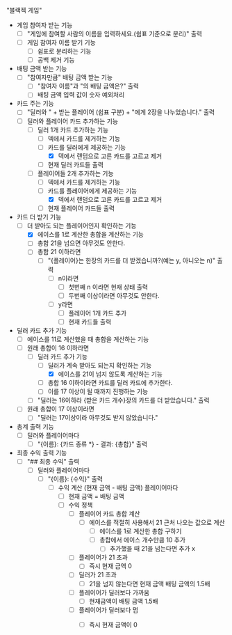 "블랙젝 게임"

- 게임 참여자 받는 기능
  - [ ] "게임에 참여할 사람의 이름을 입력하세요.(쉼표 기준으로 분리)" 출력
  - [ ] 게임 참여자 이름 받기 기능
    - [ ] 쉼표로 분리하는 기능
    - [ ] 공백 제거 기능
- 배팅 금액 받는 기능
  - [ ] "참여자만큼" 배팅 금액 받는 기능
    - [ ] "참여자 이름"과 "의 배팅 금액은?" 출력
    - [ ] 배팅 금액 입력 값이 숫자 예외처리
- 카드 주는 기능
  - [ ] "딜러와 " + 받는 플레이어 (쉼표 구분) + "에게 2장을 나누었습니다." 출력
  - [ ] 딜러와 플레이어 카드 추가하는 기능
    - [ ] 딜러 1개 카드 추가하는 기능
      - [ ] 덱에서 카드를 제거하는 기능
      - [ ] 카드를 딜러에게 제공하는 기능
        - [x] 덱에서 랜덤으로 고른 카드를 고르고 제거
      - [ ] 현재 딜러 카드들 출력
    - [ ] 플레이어들 2개 추가하는 기능
      - [ ] 덱에서 카드를 제거하는 기능
      - [ ] 카드를 플레이어에게 제공하는 기능
        - [x] 덱에서 랜덤으로 고른 카드를 고르고 제거
      - [ ] 현재 플레이어 카드들 출력
- 카드 더 받기 기능
    - [ ] 더 받아도 되는 플레이어인지 확인하는 기능
      - [x] 에이스를 1로 계산한 총합을 계산하는 기능
      - [ ] 총합 21을 넘으면 아무것도 안한다.
      - [ ] 총함 21 이하라면 
          - [ ] "{플레이어}는 한장의 카드를 더 받겠습니까?(예는 y, 아니오는 n)" 출력
            - [ ] n이라면
              - [ ] 첫번째 n 이라면 현재 상태 출력
              - [ ] 두번째 이상이라면 아무것도 안한다.
            - [ ] y라면
              - [ ] 플레이어 1개 카드 추가
              - [ ] 현재 카드들 출력
- 딜러 카드 추가 기능 
  - [ ] 에이스를 11로 계산했을 때 총합을 계산하는 기능
  - [ ] 원래 총합이 16 이하라면
    - [ ] 딜러 카드 추가 기능
      - [ ] 딜러가 계속 받아도 되는지 확인하는 기능
        - [x] 에이스를 21이 넘지 않도록 계산하는 기능
      - [ ] 총합 16 이하이라면 카드를 딜러 카드에 추가한다.
      - [ ] 이를 17 이상이 될 때까지 진행하는 기능
    - [ ] "딜러는 16이하라 {받은 카드 개수}장의 카드를 더 받았습니다." 출력
  - [ ] 원래 총합이 17 이상이라면
    - [ ] "딜러는 17이상이라 아무것도 받지 않았습니다."
- 총계 출력 기능
  - [ ] 딜러와 플레이어마다
    - [ ] "{이름}: {카드 종류 *} - 결과: {총합}" 출력
- 최종 수익 출력 기능
  - [ ] "## 최종 수익" 출력
    - [ ] 딜러와 플레이어마다
      - [ ] "{이름}: {수익}" 출력
        - [ ] 수익 계산 (현재 금액 - 배팅 금액) 플레이어마다
          - [ ] 현재 금액 = 배팅 금액
          - [ ] 수익 정책
            - [ ] 플레이어 카드 총합 계산 
              - [ ] 에이스를 적절히 사용해서 21 근처 나오는 값으로 계산
                - [ ] 에이스를 1로 계산한 총합 구하기
                - [ ] 총합에서 에이스 개수만큼 10 추가
                  - [ ] 추가했을 때 21을 넘는다면 추가 x
            - [ ] 플레이어가 21 초과
              - [ ] 즉시 현재 금액 0
            - [ ] 딜러가 21 초과
              - [ ] 21을 넘지 않는다면 현재 금액 배팅 금액의 1.5배
            - [ ] 플레이어가 딜러보다 가까움
              - [ ] 현재금액이 배팅 금액 1.5배
            - [ ] 플레이어가 딜러보다 멈
              - [ ] 즉시 현재 금액이 0
          